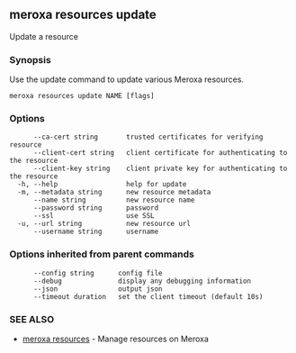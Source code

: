 ## meroxa resources update

Update a resource

### Synopsis

Use the update command to update various Meroxa resources.

```
meroxa resources update NAME [flags]
```

### Options

```
      --ca-cert string       trusted certificates for verifying resource
      --client-cert string   client certificate for authenticating to the resource
      --client-key string    client private key for authenticating to the resource
  -h, --help                 help for update
  -m, --metadata string      new resource metadata
      --name string          new resource name
      --password string      password
      --ssl                  use SSL
  -u, --url string           new resource url
      --username string      username
```

### Options inherited from parent commands

```
      --config string      config file
      --debug              display any debugging information
      --json               output json
      --timeout duration   set the client timeout (default 10s)
```

### SEE ALSO

* [meroxa resources](meroxa_resources.md)	 - Manage resources on Meroxa

